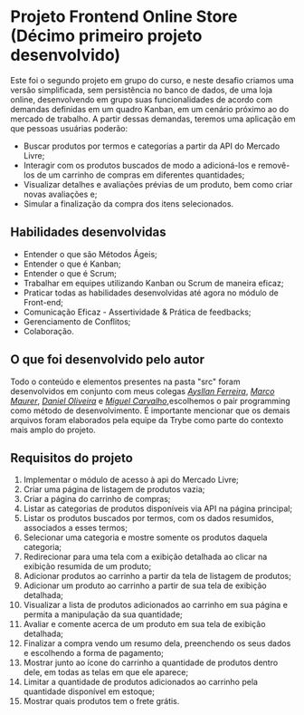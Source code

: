 # Projeto Frontend Online Store (Décimo primeiro projeto desenvolvido)

Este foi o segundo projeto em grupo do curso, e neste desafio criamos uma versão simplificada, sem persistência no banco de dados, de uma loja online, desenvolvendo em grupo suas funcionalidades de acordo com demandas definidas em um quadro Kanban, em um cenário próximo ao do mercado de trabalho. A partir dessas demandas, teremos uma aplicação em que pessoas usuárias poderão:

- Buscar produtos por termos e categorias a partir da API do Mercado Livre;
- Interagir com os produtos buscados de modo a adicioná-los e removê-los de um carrinho de compras em diferentes quantidades;
- Visualizar detalhes e avaliações prévias de um produto, bem como criar novas avaliações e;
- Simular a finalização da compra dos itens selecionados.

## Habilidades desenvolvidas

- Entender o que são Métodos Ágeis;
- Entender o que é Kanban;
- Entender o que é Scrum;
- Trabalhar em equipes utilizando Kanban ou Scrum de maneira eficaz;
- Praticar todas as habilidades desenvolvidas até agora no módulo de Front-end;
- Comunicação Eficaz - Assertividade & Prática de feedbacks;
- Gerenciamento de Conflitos;
- Colaboração.

## O que foi desenvolvido pelo autor

Todo o conteúdo e elementos presentes na pasta "src" foram desenvolvidos em conjunto com meus colegas _[Aysllan Ferreira](https://github.com/aysllanferreira)_, _[Marco Maurer](https://github.com/MarcoMaurer)_, _[Daniel Oliveira](https://github.com/DanielOliveira1998)_ e _[Miguel Carvalho](https://github.com/carvalhomgc)_,escolhemos o pair programming como método de desenvolvimento. É importante mencionar que os demais arquivos foram elaborados pela equipe da Trybe como parte do contexto mais amplo do projeto.

## Requisitos do projeto

1. Implementar o módulo de acesso à api do Mercado Livre;
2. Criar uma página de listagem de produtos vazia;
3. Criar a página do carrinho de compras;
4. Listar as categorias de produtos disponíveis via API na página principal;
5. Listar os produtos buscados por termos, com os dados resumidos, associados a esses termos;
6. Selecionar uma categoria e mostre somente os produtos daquela categoria;
7. Redirecionar para uma tela com a exibição detalhada ao clicar na exibição resumida de um produto;
8. Adicionar produtos ao carrinho a partir da tela de listagem de produtos;
9. Adicionar um produto ao carrinho a partir de sua tela de exibição detalhada;
10. Visualizar a lista de produtos adicionados ao carrinho em sua página e permita a manipulação da sua quantidade;
11. Avaliar e comente acerca de um produto em sua tela de exibição detalhada;
12. Finalizar a compra vendo um resumo dela, preenchendo os seus dados e escolhendo a forma de pagamento;
13. Mostrar junto ao ícone do carrinho a quantidade de produtos dentro dele, em todas as telas em que ele aparece;
14. Limitar a quantidade de produtos adicionados ao carrinho pela quantidade disponível em estoque;
15. Mostrar quais produtos tem o frete grátis.
